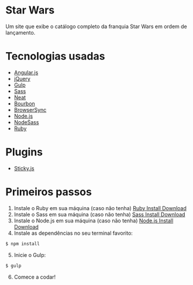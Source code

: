 # Star Wars
Um site que exibe o catálogo completo da franquia Star Wars em ordem de lançamento.

# Tecnologias usadas
* [Angular.js](https://angularjs.org/)
* [jQuery](https://jquery.com/)
* [Gulp](https://gulpjs.com/)
* [Sass](http://sass-lang.com/)
* [Neat](https://neat.bourbon.io/)
* [Bourbon](http://bourbon.io/)
* [BrowserSync](https://www.browsersync.io/)
* [Node.js](https://nodejs.org/en/)
* [NodeSass](https://github.com/sass/node-sass)
* [Ruby](https://www.ruby-lang.org/pt/)

# Plugins
* [Sticky.js](https://github.com/garand/sticky)

# Primeiros passos
1) Instale o Ruby em sua máquina (caso não tenha) 
[Ruby Install Download](https://www.ruby-lang.org/pt/documentation/installation/)
2) Instale o Sass em sua máquina (caso não tenha)
[Sass Install Download](http://sass-lang.com/install)
3) Instale o Node.js em sua máquina (caso não tenha)
[Node.js Install Download](https://nodejs.org/en/download/)
4) Instale as dependências no seu terminal favorito:
```sh
$ npm install
```
5) Inicie o Gulp:
```sh
$ gulp
```
6) Comece a codar!
